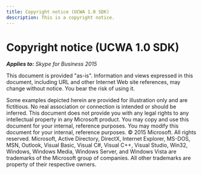 ```yaml
---
title: Copyright notice (UCWA 1.0 SDK)
description: This is a copyright notice.
---
```

# Copyright notice (UCWA 1.0 SDK)


 _**Applies to:** Skype for Business 2015_

This document is provided "as-is". Information and views expressed in this document, including URL and other Internet Web site references, may change without notice. You bear the risk of using it.

Some examples depicted herein are provided for illustration only and are fictitious. No real association or connection is intended or should be inferred.
This document does not provide you with any legal rights to any intellectual property in any Microsoft product. You may copy and use this document for your internal, reference purposes. You may modify this document for your internal, reference purposes.
© 2015 Microsoft. All rights reserved.
Microsoft, Active Directory, DirectX, Internet Explorer, MS-DOS, MSN, Outlook, Visual Basic, Visual C#, Visual C++, Visual Studio, Win32, Windows, Windows Media, Windows Server, and Windows Vista are trademarks of the Microsoft group of companies. All other trademarks are property of their respective owners.
